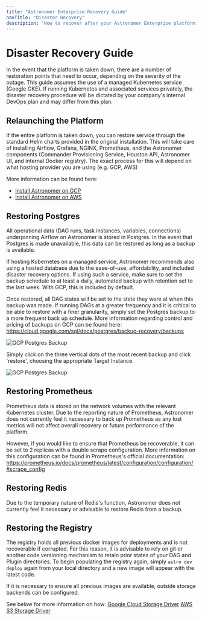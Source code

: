 ```yaml
---
title: "Astronomer Enterprise Recovery Guide"
navTitle: "Disaster Recovery"
description: "How to recover after your Astronomer Enterprise platform is taken down."
---
```


# Disaster Recovery Guide

In the event that the platform is taken down, there are a number of restoration points that need to occur, depending on the severity of the outage. This guide assumes the use of a managed Kubernetes service (Google GKE). If running Kubernetes and associated services privately, the disaster recovery procedure will be dictated by your company's internal DevOps plan and may differ from this plan.

## Relaunching the Platform

If the entire platform is taken down, you can restore service through the standard Helm charts provided in the original installation. This will take care of installing Airflow, Grafana, NGINX, Prometheus, and the Astronomer components (Commander Provisioning Service, Houston API, Astronomer UI, and internal Docker registry). The exact process for this will depend on what hosting provider you are using (e.g. GCP, AWS)

More information can be found here:
- [Install Astronomer on GCP](/docs/enterprise/v0.12/install/gcp/install-gcp-standard/)
- [Install Astronomer on AWS](/docs/enterprise/v0.12/install/aws/install-aws-standard/)

## Restoring Postgres

All operational data (DAG runs, task instances, variables, connections) underpinning Airflow on Astronomer is stored in Postgres. In the event that Postgres is made unavailable, this data can be restored as long as a backup is available.

If hosting Kubernetes on a managed service, Astronomer recommends also using a hosted database due to the ease-of-use, affordability, and included disaster recovery options. If using such a service, make sure to set the backup schedule to at least a daily, automated backup with retention set to the last week. With GCP, this is included by default.

Once restored, all DAG states will be set to the state they were at when this backup was made. If running DAGs at a greater frequency and it is critical to be able to restore with a finer granularity, simply set the Postgres backup to a more frequent back up schedule. More information regarding control and pricing of backups on GCP can be found here: https://cloud.google.com/sql/docs/postgres/backup-recovery/backups

![GCP Postgres Backup](https://assets.astronomer.io/website/img/guides/disaster-recovery-guide/gcp-postgres-backup.png)

Simply click on the three vertical dots of the most recent backup and click 'restore', choosing the appropriate Target Instance.

![GCP Postgres Backup](https://assets.astronomer.io/website/img/guides/disaster-recovery-guide/gcp-postgres-restore.png)

## Restoring Prometheus

Prometheus data is stored on the network volumes with the relevant Kubernetes cluster. Due to the reporting nature of Prometheus, Astronomer does not currently feel it necessary to back up Prometheus as any lost metrics will not affect overall recovery or future performance of the platform.

However, if you would like to ensure that Prometheus be recoverable, it can be set to 2 replicas with a double scrape configuration. More information on this configuration can be found in Prometheus's official documentation: https://prometheus.io/docs/prometheus/latest/configuration/configuration/#scrape_config

## Restoring Redis

Due to the temporary nature of Redis's function, Astronomer does not currently feel it necessary or advisable to restore Redis from a backup.

## Restoring the Registry

The registry holds all previous docker images for deployments and is not recoverable if corrupted. For this reason, it is advisable to rely on git or another code versioning mechanism to retain prior states of your DAG and Plugin directories. To begin populating the registry again, simply `astro dev deploy` again from your local directory and a new image will appear with the latest code.

If it is necessary to ensure all previous images are available, outside storage backends can be configured.

See below for more information on how:
[Google Cloud Storage Driver](https://docs.docker.com/registry/storage-drivers/gcs/)
[AWS S3 Storage Driver](https://docs.docker.com/registry/storage-drivers/s3/)
